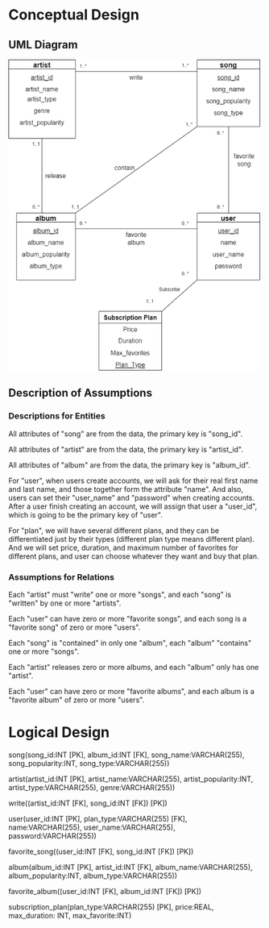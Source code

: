 # Conceptual Design
## UML Diagram
<img src="UML diagram.png" alt="d" width="500"/>

## Description of Assumptions
### Descriptions for Entities
All attributes of "song" are from the data, the primary key is "song_id".

All attributes of "artist" are from the data, the primary key is "artist_id".

All attributes of "album" are from the data, the primary key is "album_id".

For "user", when users create accounts, we will ask for their real first name and last name, and those together form the attribute "name". And also, users can set their "user_name" and "password" when creating accounts. After a user finish creating an account, we will assign that user a "user_id", which is going to be the primary key of "user".

For "plan", we will have several different plans, and they can be differentiated just by their types (different plan type means different plan). And we will set price, duration, and maximum number of favorites for different plans, and user can choose whatever they want and buy that plan.

### Assumptions for Relations
Each "artist" must "write" one or more "songs", and each "song" is "written" by one or more "artists".

Each "user" can have zero or more "favorite songs", and each song is a "favorite song" of zero or more "users".

Each "song" is "contained" in only one "album", each "album" "contains" one or more "songs".

Each "artist" releases zero or more albums, and each "album" only has one "artist".

Each "user" can have zero or more "favorite albums", and each album is a "favorite album" of zero or more "users".
# Logical Design
song(song_id:INT [PK], album_id:INT [FK], song_name:VARCHAR(255), song_popularity:INT, song_type:VARCHAR(255))

artist(artist_id:INT [PK], artist_name:VARCHAR(255), artist_popularity:INT, artist_type:VARCHAR(255), genre:VARCHAR(255))

write((artist_id:INT [FK], song_id:INT [FK]) [PK])

user(user_id:INT [PK], plan_type:VARCHAR(255) [FK], name:VARCHAR(255), user_name:VARCHAR(255), password:VARCHAR(255))

favorite_song((user_id:INT [FK], song_id:INT [FK]) [PK])

album(album_id:INT [PK], artist_id:INT [FK], album_name:VARCHAR(255), album_popularity:INT, album_type:VARCHAR(255))

favorite_album((user_id:INT [FK], album_id:INT [FK]) [PK])

subscription_plan(plan_type:VARCHAR(255) [PK], price:REAL, max_duration: INT, max_favorite:INT)

